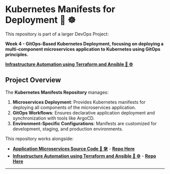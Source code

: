 # Kubernetes Manifests for Deployment 🚀 ☸️

This repository is part of a larger DevOps Project: 

**Week 4 - GitOps-Based Kubernetes Deployment, focusing on deploying a multi-component microservices application to Kubernetes using GitOps principles.**

[**Infrastructure Automation using Terraform and Ansible 🧰 ⚙️**](https://github.com/kapilkumaria/cv-challenge-04-infrastructure)  

## Project Overview

The **Kubernetes Manifests Repository** manages:

1. **Microservices Deployment**: Provides Kubernetes manifests for deploying all components of the microservices application.
2. **GitOps Workflows**: Ensures declarative application deployment and synchronization with tools like ArgoCD.
3. **Environment-Specific Configurations**: Manifests are customized for development, staging, and production environments.

This repository works alongside:

- [**Application Microservices Source Code 🔧 🛠️**](https://github.com/kapilkumaria/cv-challenge-04) - [**Repo Here**](https://github.com/kapilkumaria/cv-challenge-04)  
- [**Infrastructure Automation using Terraform and Ansible 🧰 ⚙️**](https://github.com/kapilkumaria/cv-challenge-04-infrastructure) - [**Repo Here**](https://github.com/kapilkumaria/cv-challenge-04-infrastructure)  

---



